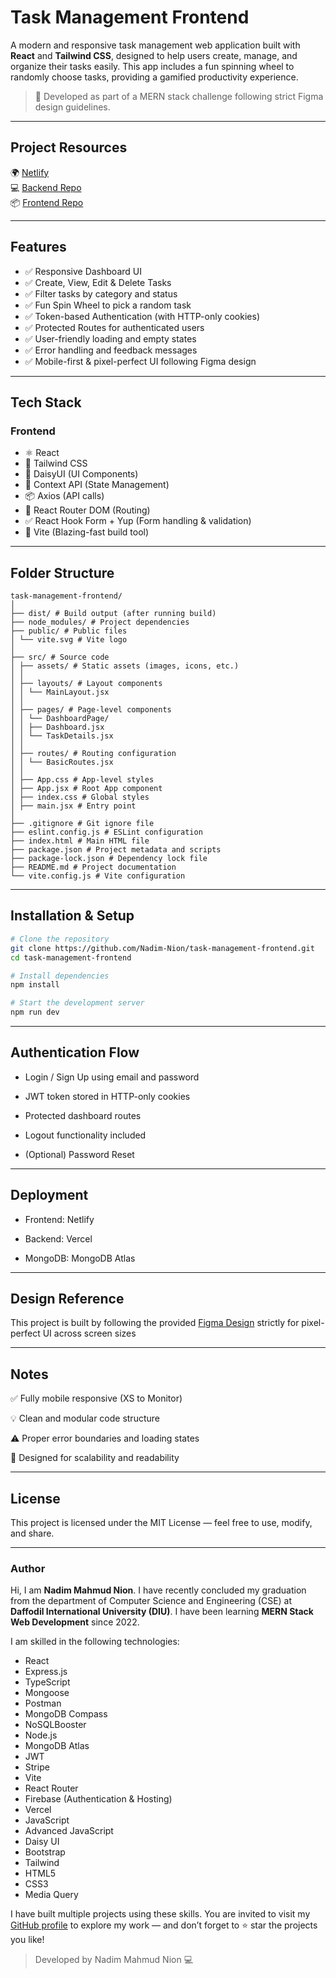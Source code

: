 # Task Management Frontend

A modern and responsive task management web application built with **React** and **Tailwind CSS**, designed to help users create, manage, and organize their tasks easily. This app includes a fun spinning wheel to randomly choose tasks, providing a gamified productivity experience.

> 🚀 Developed as part of a MERN stack challenge following strict Figma design guidelines.

---

## Project Resources

🌍 [Netlify](https://task-management-client-1746.netlify.app/)  
💻 [Backend Repo](https://github.com/Nadim-Nion/task-management-backend)  
📦 [Frontend Repo](https://github.com/Nadim-Nion/task-management-frontend)

---

## Features

- ✅ Responsive Dashboard UI
- ✅ Create, View, Edit & Delete Tasks
- ✅ Filter tasks by category and status
- ✅ Fun Spin Wheel to pick a random task
- ✅ Token-based Authentication (with HTTP-only cookies)
- ✅ Protected Routes for authenticated users
- ✅ User-friendly loading and empty states
- ✅ Error handling and feedback messages
- ✅ Mobile-first & pixel-perfect UI following Figma design

---

## Tech Stack

### Frontend

- ⚛️ React
- 💨 Tailwind CSS
- 🎨 DaisyUI (UI Components)
- 🧠 Context API (State Management)
- 📦 Axios (API calls)
- 🔐 React Router DOM (Routing)
- ✅ React Hook Form + Yup (Form handling & validation)
- 🔄 Vite (Blazing-fast build tool)

---

## Folder Structure

```plaintext
task-management-frontend/
│
├── dist/ # Build output (after running build)
├── node_modules/ # Project dependencies
├── public/ # Public files
│ └── vite.svg # Vite logo
│
├── src/ # Source code
│ ├── assets/ # Static assets (images, icons, etc.)
│ │
│ ├── layouts/ # Layout components
│ │ └── MainLayout.jsx
│ │
│ ├── pages/ # Page-level components
│ │ └── DashboardPage/
│ │ ├── Dashboard.jsx
│ │ └── TaskDetails.jsx
│ │
│ ├── routes/ # Routing configuration
│ │ └── BasicRoutes.jsx
│ │
│ ├── App.css # App-level styles
│ ├── App.jsx # Root App component
│ ├── index.css # Global styles
│ ├── main.jsx # Entry point
│
├── .gitignore # Git ignore file
├── eslint.config.js # ESLint configuration
├── index.html # Main HTML file
├── package.json # Project metadata and scripts
├── package-lock.json # Dependency lock file
├── README.md # Project documentation
└── vite.config.js # Vite configuration
```

---

## Installation & Setup

```bash
# Clone the repository
git clone https://github.com/Nadim-Nion/task-management-frontend.git
cd task-management-frontend

# Install dependencies
npm install

# Start the development server
npm run dev
```

---

## Authentication Flow

- Login / Sign Up using email and password

- JWT token stored in HTTP-only cookies

- Protected dashboard routes

- Logout functionality included

- (Optional) Password Reset

---

## Deployment

- Frontend: Netlify

- Backend: Vercel

- MongoDB: MongoDB Atlas

---

## Design Reference

This project is built by following the provided [Figma Design](https://www.figma.com/design/5iMEaU0uMrI5AWsAxHfkba/MERN--Test?node-id=1001-46&p=f&t=wE5A7xcwEUwrkwQL-0) strictly for pixel-perfect UI across screen sizes

---

## Notes

✅ Fully mobile responsive (XS to Monitor)

💡 Clean and modular code structure

⚠️ Proper error boundaries and loading states

🎯 Designed for scalability and readability

---

## License

This project is licensed under the MIT License — feel free to use, modify, and share.

---

### Author

Hi, I am **Nadim Mahmud Nion**. I have recently concluded my graduation from the department of Computer Science and Engineering (CSE) at **Daffodil International University (DIU)**. I have been learning **MERN Stack Web Development** since 2022.

I am skilled in the following technologies:

- React
- Express.js
- TypeScript
- Mongoose
- Postman
- MongoDB Compass
- NoSQLBooster
- Node.js
- MongoDB Atlas
- JWT
- Stripe
- Vite
- React Router
- Firebase (Authentication & Hosting)
- Vercel
- JavaScript
- Advanced JavaScript
- Daisy UI
- Bootstrap
- Tailwind
- HTML5
- CSS3
- Media Query

I have built multiple projects using these skills. You are invited to visit my [GitHub profile](https://github.com/Nadim-Nion) to explore my work — and don’t forget to ⭐ star the projects you like!

> Developed by Nadim Mahmud Nion 💻
